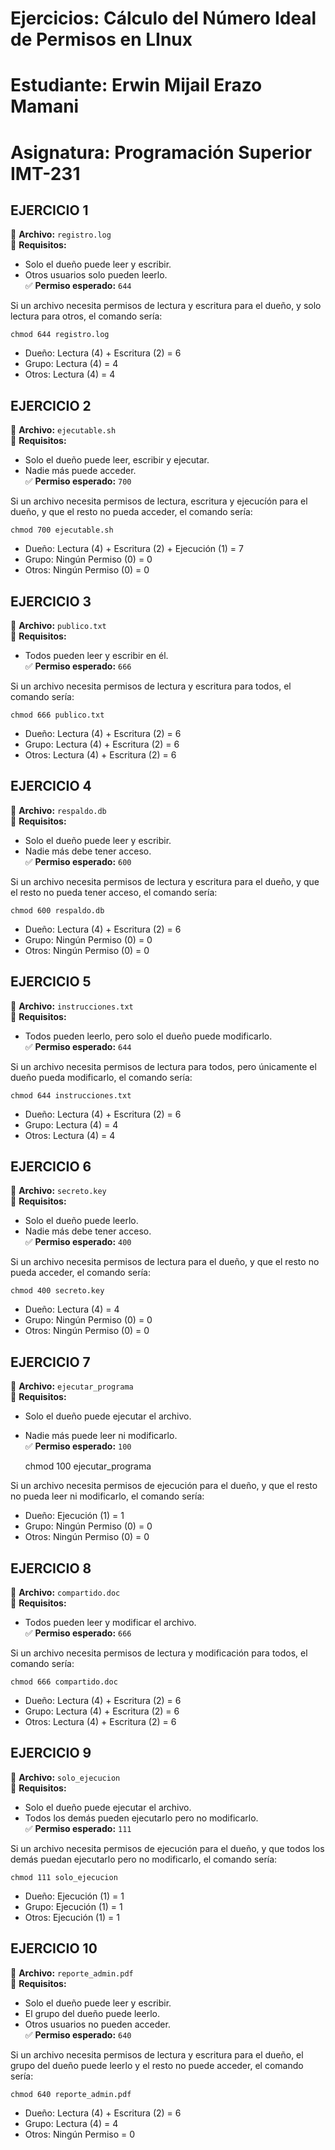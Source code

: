 # Ejercicios: Cálculo del Número Ideal de Permisos en LInux

# Estudiante: Erwin Mijail Erazo Mamani
# Asignatura: Programación Superior IMT-231


## **EJERCICIO 1**
📁 **Archivo:** `registro.log`  
🔹 **Requisitos:**  
- Solo el dueño puede leer y escribir.  
- Otros usuarios solo pueden leerlo.  
✅ **Permiso esperado:** `644`

Si un archivo necesita permisos de lectura y escritura para el dueño, y solo lectura
para otros, el comando sería:

	chmod 644 registro.log

- Dueño: Lectura (4) + Escritura (2) = 6
- Grupo: Lectura (4) = 4
- Otros: Lectura (4) = 4

## **EJERCICIO 2**
📁 **Archivo:** `ejecutable.sh`  
🔹 **Requisitos:**  
- Solo el dueño puede leer, escribir y ejecutar.  
- Nadie más puede acceder.  
✅ **Permiso esperado:** `700`

Si un archivo necesita permisos de lectura, escritura y ejecucíón para el dueño, y que
el resto no pueda acceder, el comando sería:

	chmod 700 ejecutable.sh

- Dueño: Lectura (4) + Escritura (2) + Ejecución (1)  = 7
- Grupo: Ningún Permiso (0) = 0
- Otros: Ningún Permiso (0) = 0

## **EJERCICIO 3**
📁 **Archivo:** `publico.txt`  
🔹 **Requisitos:**  
- Todos pueden leer y escribir en él.  
✅ **Permiso esperado:** `666`

Si un archivo necesita permisos de lectura y escritura para todos, el comando sería:

	chmod 666 publico.txt

- Dueño: Lectura (4) + Escritura (2) = 6
- Grupo: Lectura (4) + Escritura (2) = 6
- Otros: Lectura (4) + Escritura (2) = 6

## **EJERCICIO 4**
📁 **Archivo:** `respaldo.db`  
🔹 **Requisitos:**  
- Solo el dueño puede leer y escribir.  
- Nadie más debe tener acceso.  
✅ **Permiso esperado:** `600`

Si un archivo necesita permisos de lectura y escritura para el dueño, y que el resto
no pueda tener acceso, el comando sería:

	chmod 600 respaldo.db

- Dueño: Lectura (4) + Escritura (2) = 6
- Grupo: Ningún Permiso (0) = 0
- Otros: Ningún Permiso (0) = 0

## **EJERCICIO 5**
📁 **Archivo:** `instrucciones.txt`  
🔹 **Requisitos:**  
- Todos pueden leerlo, pero solo el dueño puede modificarlo.  
✅ **Permiso esperado:** `644`

Si un archivo necesita permisos de lectura para todos, pero únicamente el dueño pueda
modificarlo, el comando sería:

	chmod 644 instrucciones.txt

- Dueño: Lectura (4) + Escritura (2) = 6
- Grupo: Lectura (4) = 4
- Otros: Lectura (4) = 4

## **EJERCICIO 6**
📁 **Archivo:** `secreto.key`  
🔹 **Requisitos:**  
- Solo el dueño puede leerlo.  
- Nadie más debe tener acceso.  
✅ **Permiso esperado:** `400`

Si un archivo necesita permisos de lectura para el dueño, y que el resto no pueda
acceder, el comando sería:

	chmod 400 secreto.key

- Dueño: Lectura (4) = 4
- Grupo: Ningún Permiso (0) = 0
- Otros: Ningún Permiso (0) = 0

## **EJERCICIO 7**
📁 **Archivo:** `ejecutar_programa`  
🔹 **Requisitos:**  
- Solo el dueño puede ejecutar el archivo.  
- Nadie más puede leer ni modificarlo.  
✅ **Permiso esperado:** `100`

	chmod 100 ejecutar_programa

Si un archivo necesita permisos de ejecución para el dueño, y que el resto no pueda
leer ni modificarlo, el comando sería:

- Dueño: Ejecución (1) = 1
- Grupo: Ningún Permiso (0) = 0
- Otros: Ningún Permiso (0) = 0

## **EJERCICIO 8**
📁 **Archivo:** `compartido.doc`  
🔹 **Requisitos:**  
- Todos pueden leer y modificar el archivo.  
✅ **Permiso esperado:** `666`

Si un archivo necesita permisos de lectura y modificación para todos,
el comando sería:

	chmod 666 compartido.doc

- Dueño: Lectura (4) + Escritura (2) = 6
- Grupo: Lectura (4) + Escritura (2) = 6
- Otros: Lectura (4) + Escritura (2) = 6

## **EJERCICIO 9**
📁 **Archivo:** `solo_ejecucion`  
🔹 **Requisitos:**  
- Solo el dueño puede ejecutar el archivo.  
- Todos los demás pueden ejecutarlo pero no modificarlo.  
✅ **Permiso esperado:** `111`

Si un archivo necesita permisos de ejecución para el dueño, y que todos los demás
puedan ejecutarlo pero no modificarlo, el comando sería:

	chmod 111 solo_ejecucion

- Dueño: Ejecución (1) = 1
- Grupo: Ejecución (1) = 1
- Otros: Ejecución (1) = 1

## **EJERCICIO 10**
📁 **Archivo:** `reporte_admin.pdf`  
🔹 **Requisitos:**  
- Solo el dueño puede leer y escribir.  
- El grupo del dueño puede leerlo.  
- Otros usuarios no pueden acceder.  
✅ **Permiso esperado:** `640`

Si un archivo necesita permisos de lectura y escritura para el dueño, el grupo del
dueño puede leerlo y el resto no puede acceder, el comando sería:

	chmod 640 reporte_admin.pdf

- Dueño: Lectura (4) + Escritura (2) = 6
- Grupo: Lectura (4) = 4
- Otros: Ningún Permiso =  0
